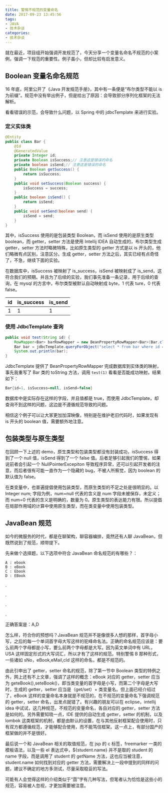 ```yaml
---
title: 警惕不规范的变量命名
date: 2017-09-23 13:45:56
tags:
- JAVA
- 技术杂谈
categories:
- 技术杂谈
---
```


就在最近，项目组开始强调开发规范了，今天分享一个变量名命名不规范的小案例，强调一下规范的重要性。例子虽小，但却比较有启发意义。

## Boolean 变量名命名规范

16 年底，阿里公开了《Java 开发规范手册》，其中有一条便是“布尔类型不能以 is 为前缀”。规范中没有举出例子，但是给出了原因：会导致部分序列化框架的无法解析。

看看错误的示范，会导致什么问题，以 Spring 中的 jdbcTemplate 来进行实验。

### 定义实体类

```java
@Entity
public class Bar {
    @Id
    @GeneratedValue
    private Integer id;
    private Boolean isSuccess;// 注意这是错误的命名
    private boolean isSend;// 注意这是错误的命名
    public Boolean getSuccess() {
        return isSuccess;
    }
    public void setSuccess(Boolean success) {
        isSuccess = success;
    }
    public boolean isSend() {
        return isSend;
    }
    public void setSend(boolean send) {
        isSend = send;
    }
}
```

其中，isSuccess 使用的是包装类型 Boolean，而 isSend 使用的是原生类型 boolean，而 getter，setter 方法是使用 Intellij IDEA 自动生成的，布尔类型生成 getter，setter 方法时略微特殊，比如原生类型的 getter 方式是以 is 开头的，他们略微有点区别，注意区分。生成 getter，setter 方法之后，其实已经有点奇怪了，不急，继续下面的实验。

在数据库中，isSuccess 被映射了 is_success，isSend 被映射成了 is_send，这符合我们的预期。并且为了后续的实验，我们事先准备一条记录，用于后续的查询，在 mysql 的方言中，布尔类型被默认自动映射成 byte，1 代表 ture，0 代表 false。

| id   | is_success | is_send |
| ---- | ---------- | ------- |
| 1    | 1          | 1       |

### 使用 JdbcTemplate 查询

```java
public void test(String id) {
    RowMapper<Bar> barRowMapper = new BeanPropertyRowMapper<Bar>(Bar.class);
    Bar bar = jdbcTemplate.queryForObject("select * from bar where id = ?", new Object[]{id}, barRowMapper);
    System.out.println(bar);
}
```

JdbcTemplate 提供了 BeanPropertyRowMapper 完成数据库到实体类的映射，事先我重写了 Bar 类的 toString 方法，调用 `test(1)` 看看是否能成功映射。结果如下：

```java
Bar{id=1, isSuccess=null, isSend=false}
```

数据库中是实际存在这样的字段，并且值都是 true，而使用 JdbcTemplate，却查询不到这样的问题，这边是不遵循规范导致的问题。

相信这个例子可以让大家更加加深映像，特别是在维护老旧代码时，如果发现有 is 开头的 boolean 值，需要额外地注意。

## 包装类型与原生类型

在回顾一下上述的 demo，原生类型和包装类型都没有封装成功，isSuccess 得到了一个 null 值，isSend 得到了一个 false 值。后者足够引起我们的警惕，如果说前者会引起一个 NullPointerExcepiton 导致程序异常，还可以引起开发者的注意，而后者很有可能一直作为一个隐藏的 bug，不被人所察觉，因为 boolean 的默认值为 false。

在类变量中，也普遍提倡使用包装类型，而原生类型的不足之处是很明显的。以 Integer num; 字段为例，num=null 代表的含义是 num 字段未被保存，未定义；而 num=0 代表的含义是明确的，数量为 0。原生类型的表达能力有限。所以提倡在局部作用域的计算中使用原生类型，而在类变量中使用包装类型。

## JavaBean 规范

如今的微服务的时代，都是在聊架构，聊容器编排，竟然还有人聊 JavaBean，但既然说到了规范，顺带提下。

先来做个选择题，以下选项中符合 JavaBean 命名规范的有哪些？：

```
A : ebook
B : eBook
C : Ebook
D : EBook
```

.

.

.

.

正确答案是：A,D

怎么样，符合你的预想吗？JavaBean 规范并不是像很多人想的那样，首字母小写，之后的每一个单词首字母大写这样的驼峰命名法。正确的命名规范应该是：要么前两个字母都是小写，要么前两个字母都是大写。因为英文单词中有 URL，USA 这样固定形式的大写词汇，所以才有了这样的规范。特别警惕 B 那种形式，一些诸如 sNo，eBook,eMail,cId 这样的命名，都是不规范的。

由此引申出了 getter，setter 命名的规范，除了第一节中 Boolean 类型的特例之外，网上还有不上文章，强调了这样的概念：eBook 对应的 getter，setter 应当为 geteBook(),seteBook()，即当类变量的首字母是小写，而第二个字母是大写时，生成的 getter，setter 应当是（get/set）+ 类变量名。但上面已经介绍过了，eBook 这样的变量命名本身就是不规范的，在不规范的变量命名下强调规范的 getter，setter 命名，出发点就错了。有兴趣的朋友可以在 eclipse，intellij idea 中试试，这几种规范，不规范的变量命名，各自对应的 getter，setter 方法是如何的。另外需要知晓一点，IDE 提供的自动生成 getter，setter 的机制，以及 lombok 这类框架的机制，都是由默认的设置，在与其他反射框架配合使用时，只有双方都遵循规范，才能够配合使用，而不能笃信框架。这一点上，有部分国产的框架做的并不是很好。

最后说一个和 JavaBean 相关的取值规范，在 jsp 的 c 标签，freemarker 一类的模板语法，以及一些 el 表达式中，${student.name} 并不是取的 student 的 name 字段，而是调用了 student 的 getName 方法，这也应当被注意，student.name 如何找到对应的 getter 方法，需要解决上一段中提到的同样的问题，建议不确定的地方多测试，尽量采取稳妥的写法。



可能有人会觉得这样的介绍类似于“茴”字有几种写法，但笔者认为恰恰是这些小的规范，容易被人忽视，才更加需要被注意。

